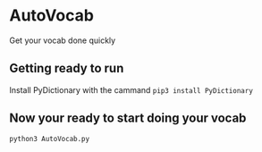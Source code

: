 # AutoVocab
Get your vocab done quickly
## Getting ready to run
Install PyDictionary with the cammand `pip3 install PyDictionary`
## Now your ready to start doing your vocab
`python3 AutoVocab.py`
